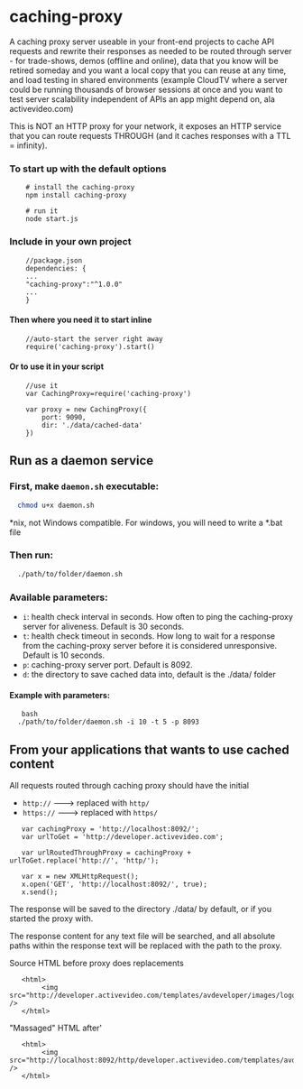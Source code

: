 caching-proxy
==================

A caching proxy server useable in your front-end projects to cache API requests and rewrite their responses as needed to be routed through server - for trade-shows, demos (offline and online), data that you know will be retired someday and you want a local copy that you can reuse at any time, and load testing in shared environments (example CloudTV where a server could be running thousands of browser sessions at once and you want to test server scalability independent of APIs an app might depend on, ala activevideo.com)

This is NOT an HTTP proxy for your network, it exposes an HTTP service that you can route requests THROUGH (and it caches responses with a TTL = infinity).

### To start up with the default options

```
    # install the caching-proxy
    npm install caching-proxy
    
    # run it
    node start.js
```    
    

### Include in your own project
```
    //package.json
    dependencies: {
    ...
    "caching-proxy":"^1.0.0"
    ...
    }
```

#### Then where you need it to start inline
```
    //auto-start the server right away
    require('caching-proxy').start()
```

#### Or to use it in your script
```
    //use it
    var CachingProxy=require('caching-proxy')
    
    var proxy = new CachingProxy({
        port: 9090, 
        dir: './data/cached-data'
    })
```

## Run as a daemon service

### First, make `daemon.sh` executable:

``` bash
  chmod u+x daemon.sh
```

*nix, not Windows compatible. For windows, you will need to write a *.bat file

### Then run:

``` bash
  ./path/to/folder/daemon.sh
```

### Available parameters:

* ```i```: health check interval in seconds. How often to ping the caching-proxy server for aliveness. Default is 30 seconds.
* ```t```: health check timeout in seconds. How long to wait for a response from the caching-proxy server before it is considered unresponsive. Default is 10 seconds.
* ```p```: caching-proxy server port. Default is 8092.
* ```d```: the directory to save cached data into, default is the ./data/ folder

#### Example with parameters:

``` 
   bash
  ./path/to/folder/daemon.sh -i 10 -t 5 -p 8093
```

## From your applications that wants to use cached content

All requests routed through caching proxy should have the initial

-  `http://` ---> replaced with `http/`
-  `https://` ---> replaced with `https/`

```
   var cachingProxy = 'http://localhost:8092/';
   var urlToGet = 'http://developer.activevideo.com';
   
   var urlRoutedThroughProxy = cachingProxy + urlToGet.replace('http://', 'http/');
   
   var x = new XMLHttpRequest();
   x.open('GET', 'http://localhost:8092/', true);
   x.send();
```

The response will be saved to the directory ./data/ by default, or if you started the proxy with.
 
The response content for any text file will be searched, and all absolute paths within the response text will be replaced with the path to the proxy. 

Source HTML before proxy does replacements

```
   <html>
        <img src="http://developer.activevideo.com/templates/avdeveloper/images/logo.png" />
   </html>
```

"Massaged" HTML after'
```
   <html>
        <img src="http://localhost:8092/http/developer.activevideo.com/templates/avdeveloper/images/logo.png" />
   </html>
```